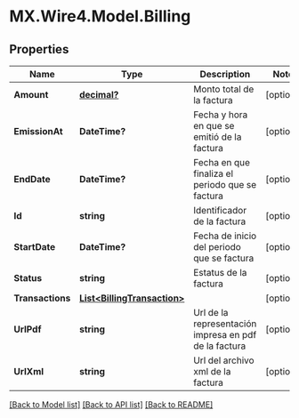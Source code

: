 # MX.Wire4.Model.Billing
## Properties

Name | Type | Description | Notes
------------ | ------------- | ------------- | -------------
**Amount** | [**decimal?**](BigDecimal.md) | Monto total de la factura | [optional] 
**EmissionAt** | **DateTime?** | Fecha y hora en que se emitió de la factura | [optional] 
**EndDate** | **DateTime?** | Fecha en que finaliza el periodo que se factura | [optional] 
**Id** | **string** | Identificador de la factura | [optional] 
**StartDate** | **DateTime?** | Fecha de inicio del periodo que se factura | [optional] 
**Status** | **string** | Estatus de la factura | [optional] 
**Transactions** | [**List&lt;BillingTransaction&gt;**](BillingTransaction.md) |  | [optional] 
**UrlPdf** | **string** | Url de la representación impresa en pdf de la factura | [optional] 
**UrlXml** | **string** | Url del archivo xml de la factura | [optional] 

[[Back to Model list]](../README.md#documentation-for-models) [[Back to API list]](../README.md#documentation-for-api-endpoints) [[Back to README]](../README.md)

